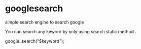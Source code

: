 # googlesearch
simple search engine to search google

You can search any keword by only using search static method .

google::search("$keyword");
